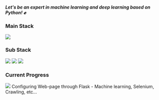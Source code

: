 
##### Let's be an expert in machine learning and deep learning based on Python! ✊

### Main Stack

<img src="https://img.shields.io/badge/PYTHON-%E2%98%85%E2%98%85%E2%98%85%E2%98%86%E2%98%86-0696D7?style=plastic&logo=Python&logoColor=yellow"/>

### Sub Stack

<img src="https://img.shields.io/badge/Node.js-%E2%98%85%E2%98%85%E2%98%86%E2%98%86%E2%98%86-0696D7?style=plastic&logo=Node.js&logoColor=green"/> <img src="https://img.shields.io/badge/HTML-%E2%98%85%E2%98%85%E2%98%86%E2%98%86%E2%98%86-0696D7?style=plastic&logo=HTML5&logoColor=orange"/> <img src="https://img.shields.io/badge/MySQL-%E2%98%85%E2%98%86%E2%98%86%E2%98%86%E2%98%86-0696D7?style=plastic&logo=MySQL&logoColor=white"/>

### Current Progress

<img src="https://img.shields.io/badge/Flask-0151C2?style=plastic&logo=Flask&logoColor=white&link=https://github.com/HYUNSOOLEE-6839/WEB_via_FLASK"/>
Configuring Web-page through Flask 
- Machine learning, Selenium, Crawling, etc...
